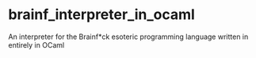 # brainf_interpreter_in_ocaml
An interpreter for the Brainf\*ck esoteric programming language written in entirely in OCaml
